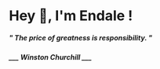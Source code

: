 <h1 title="head"> Hey 👋, I'm Endale !</h1>

**<h5><i>" The price of greatness is responsibility. "</i></h5>**

*<b>___ Winston Churchill ___</b>*
